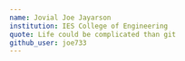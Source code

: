 ```yaml
---
name: Jovial Joe Jayarson
institution: IES College of Engineering
quote: Life could be complicated than git
github_user: joe733
--- 
```

